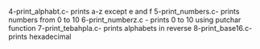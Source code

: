 4-print_alphabt.c- prints a-z except e and f
5-print_numbers.c- prints numbers from 0 to 10
6-print_numberz.c - prints 0 to 10 using putchar function
7-print_tebahpla.c- prints alphabets in reverse
8-print_base16.c- prints hexadecimal
